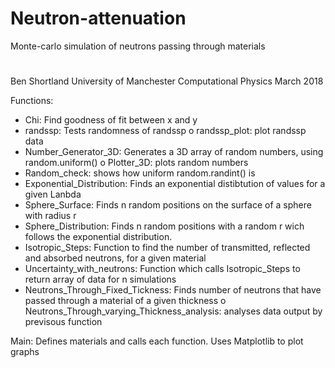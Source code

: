 # Neutron-attenuation
Monte-carlo simulation of neutrons passing through materials
#
Ben Shortland
University of Manchester
Computational Physics
March 2018

Functions:
 - Chi: Find goodness of fit between x and y
 - randssp: Tests randomness of randssp
   o randssp_plot: plot randssp data
 - Number_Generator_3D: Generates a 3D array of random numbers, using random.uniform()
   o Plotter_3D: plots random numbers
 - Random_check: shows how uniform random.randint() is
 - Exponential_Distribution: Finds an exponential distibtution of values for a given Lanbda
 - Sphere_Surface: Finds n random positions on the surface of a sphere with radius r
 - Sphere_Distribution: Finds n random positions with a random r wich follows the exponential distribution.
 - Isotropic_Steps: Function to find the number of transmitted, reflected and absorbed neutrons, for a given material
 - Uncertainty_with_neutrons: Function which calls Isotropic_Steps to return array of data for n simulations
 - Neutrons_Through_Fixed_Tickness: Finds number of neutrons that have passed through a material of a given thickness
   o Neutrons_Through_varying_Thickness_analysis: analyses data output by previsous function
   
Main:
  Defines materials and calls each function. Uses Matplotlib to plot graphs

